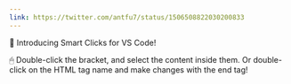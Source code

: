 ```yaml
---
link: https://twitter.com/antfu7/status/1506508822030200833
---
```


🚀 Introducing Smart Clicks for VS Code!

🖱 Double-click the bracket, and select the content inside them. Or double-click on the HTML tag name and make changes with the end tag!

<p>
<GitHubLink repo="antfu/vscode-smart-clicks" />
</p>

